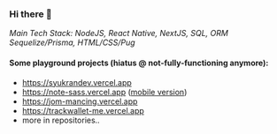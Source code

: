 ### Hi there 👋
_Main Tech Stack: NodeJS, React Native, NextJS, SQL, ORM Sequelize/Prisma, HTML/CSS/Pug_

#### Some playground projects (hiatus @ not-fully-functioning anymore):

- https://syukrandev.vercel.app
- https://note-sass.vercel.app (<a href="https://github.com/syukranDev/whattodotodayhuh">mobile version</a>)
- https://jom-mancing.vercel.app
- https://trackwallet-me.vercel.app 
- more in repositories..


<!--
**syukranDev/syukranDev** is a ✨ _special_ ✨ repository because its `README.md` (this file) appears on your GitHub profile.

Here are some ideas to get you started:

- 🔭 I’m currently working on ...
- 🌱 I’m currently learning ...
- 👯 I’m looking to collaborate on ...
- 🤔 I’m looking for help with ...
- 💬 Ask me about ...
- 📫 How to reach me: ...
- 😄 Pronouns: ...
- ⚡ Fun fact: ...
-->

